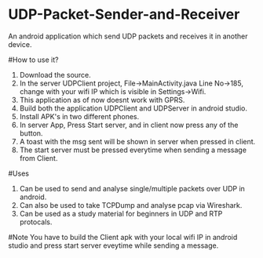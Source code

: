 # UDP-Packet-Sender-and-Receiver
An android application which send UDP packets and receives it in another device.

#How to use it?
1) Download the source.
2) In the server UDPClient project, File->MainActivity.java Line No->185, change with your wifi IP which is visible in Settings->Wifi.
3) This application as of now doesnt work with GPRS.
4) Build both the application UDPClient and UDPServer in android studio. 
5) Install APK's in two different phones.
6) In server App, Press Start server, and in client now press any of the button. 
7) A toast with the msg sent will be shown in server when pressed in client.
8) The start server must be pressed everytime when sending a message from Client.

#Uses
1) Can be used to send and analyse single/multiple packets over UDP in android.
2) Can also be used to take TCPDump and analyse pcap via Wireshark. 
3) Can be used as a study material for beginners in UDP and RTP protocals.

#Note
You have to build the Client apk with your local wifi IP in android studio and press start server eveytime while sending a message.
